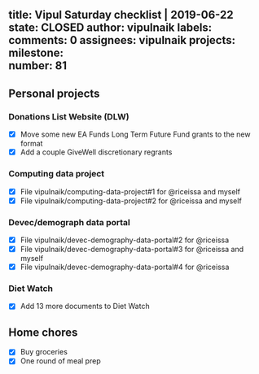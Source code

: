 title:	Vipul Saturday checklist | 2019-06-22
state:	CLOSED
author:	vipulnaik
labels:	
comments:	0
assignees:	vipulnaik
projects:	
milestone:	
number:	81
--
## Personal projects

### Donations List Website (DLW)

- [x] Move some new EA Funds Long Term Future Fund grants to the new format
- [x] Add a couple GiveWell discretionary regrants

### Computing data project

- [x] File vipulnaik/computing-data-project#1 for @riceissa and myself
- [x] File vipulnaik/computing-data-project#2 for @riceissa and myself

### Devec/demograph data portal

- [x] File vipulnaik/devec-demography-data-portal#2 for @riceissa
- [x] File vipulnaik/devec-demography-data-portal#3 for @riceissa and myself
- [x] File vipulnaik/devec-demography-data-portal#4 for @riceissa

### Diet Watch

- [x] Add 13 more documents to Diet Watch

## Home chores

- [x] Buy groceries
- [x] One round of meal prep
